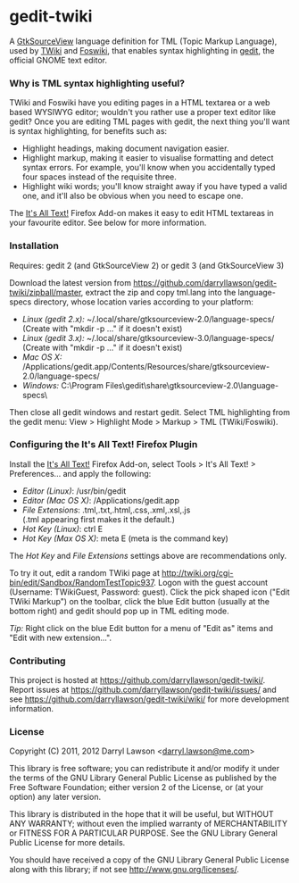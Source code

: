 # gedit-twiki

A [GtkSourceView](http://projects.gnome.org/gtksourceview/) language
definition for TML (Topic Markup Language), used by
[TWiki](http://twiki.org/) and [Foswiki](http://foswiki.org/), that enables
syntax highlighting in [gedit](http://projects.gnome.org/gedit/), the official
GNOME text editor.

### Why is TML syntax highlighting useful?

TWiki and Foswiki have you editing pages in a HTML textarea or a web based
WYSIWYG editor; wouldn't you rather use a proper text editor like gedit? Once
you are editing TML pages with gedit, the next thing you'll want is syntax
highlighting, for benefits such as:

* Highlight headings, making document navigation easier.
* Highlight markup, making it easier to visualise formatting and detect syntax
  errors. For example, you'll know when you accidentally typed four spaces
  instead of the requisite three.
* Highlight wiki words; you'll know straight away if you have typed a valid
  one, and it'll also be obvious when you need to escape one.

The [It's All Text!](https://addons.mozilla.org/en-US/firefox/addon/its-all-text/)
Firefox Add-on makes it easy to edit HTML textareas in your favourite editor.
See below for more information.

### Installation

Requires: gedit 2 (and GtkSourceView 2) or gedit 3 (and GtkSourceView 3)

Download the latest version from
https://github.com/darryllawson/gedit-twiki/zipball/master, extract the zip
and copy tml.lang into the language-specs directory, whose location varies
according to your platform:

* *Linux (gedit 2.x):* ~/.local/share/gtksourceview-2.0/language-specs/ <br>
(Create with "mkdir -p ..." if it doesn't exist)
* *Linux (gedit 3.x):* ~/.local/share/gtksourceview-3.0/language-specs/ <br>
(Create with "mkdir -p ..." if it doesn't exist)
* *Mac OS X:* /Applications/gedit.app/Contents/Resources/share/gtksourceview-2.0/language-specs/
* *Windows:* C:\Program Files\gedit\share\gtksourceview-2.0\language-specs\

Then close all gedit windows and restart gedit. Select TML
highlighting from the gedit menu:
View > Highlight Mode > Markup > TML (TWiki/Foswiki).

### Configuring the It's All Text! Firefox Plugin

Install the [It's All Text!](https://addons.mozilla.org/en-US/firefox/addon/its-all-text/)
Firefox Add-on, select Tools > It's All Text! > Preferences... and apply the
following:

* *Editor (Linux)*: /usr/bin/gedit
* *Editor (Mac OS X)*: /Applications/gedit.app
* *File Extensions*: ﻿.tml,.txt,.html,.css,.xml,.xsl,.js <br>
(.tml appearing first makes it the default.)
* *Hot Key (Linux)*: ctrl E
* *Hot Key (Max OS X)*: meta E (meta is the command key)

The *Hot Key* and *File Extensions* settings above are recommendations only.

To try it out, edit a random TWiki page at
http://twiki.org/cgi-bin/edit/Sandbox/RandomTestTopic937. Logon with the
guest account (Username: TWikiGuest, Password: guest). Click the pick shaped
icon ("Edit TWiki Markup") on the toolbar, click the blue Edit button (usually
at the bottom right) and gedit should pop up in TML editing mode.

*Tip:* Right click on the blue Edit button for a menu of "Edit as" items and
"Edit with new extension...".

### Contributing

This project is hosted at https://github.com/darryllawson/gedit-twiki/.
Report issues at https://github.com/darryllawson/gedit-twiki/issues/
and see https://github.com/darryllawson/gedit-twiki/wiki/ for more
development information.

### License

Copyright (C) 2011, 2012 Darryl Lawson &lt;darryl.lawson@me.com&gt;

This library is free software; you can redistribute it and/or
modify it under the terms of the GNU Library General Public
License as published by the Free Software Foundation; either
version 2 of the License, or (at your option) any later version.

This library is distributed in the hope that it will be useful,
but WITHOUT ANY WARRANTY; without even the implied warranty of
MERCHANTABILITY or FITNESS FOR A PARTICULAR PURPOSE.  See the GNU
Library General Public License for more details.

You should have received a copy of the GNU Library General Public
License along with this library; if not see
http://www.gnu.org/licenses/.
